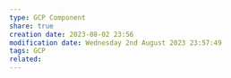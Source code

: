 ```yaml
---
type: GCP Component 
share: true
creation date: 2023-08-02 23:56
modification date: Wednesday 2nd August 2023 23:57:49
tags: GCP
related:
---
```



